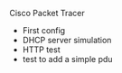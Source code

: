 Cisco Packet Tracer
<ul>
  <li>First config</li>
  <li>DHCP server simulation</li>
  <li>HTTP test</li>
  <li>test to add a simple pdu</li>
</ul>
